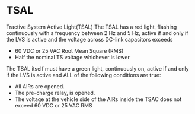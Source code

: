 # TSAL
Tractive System Active Light(TSAL)
The TSAL has a red light, flashing continuously with a frequency between 2 Hz and 5 Hz, active if and only if the LVS is active and the voltage across DC-link capacitors exceeds
- 60 VDC or 25 VAC Root Mean Square (RMS)
- Half the nominal TS voltage whichever is lower

The TSAL itself must have a green light, continuously on, active if and only if the LVS is active and ALL of the following conditions are true:
- All AIRs are opened.
- The pre-charge relay, is opened.
- The voltage at the vehicle side of the AIRs inside the TSAC does not exceed 60 VDC or 25 VAC RMS
